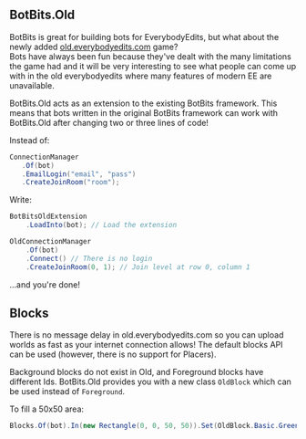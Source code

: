 BotBits.Old
--------------

BotBits is great for building bots for EverybodyEdits, but what about the newly added [old.everybodyedits.com](http://old.everybodyedits.com/) game?  
Bots have always been fun because they've dealt with the many limitations the game had and it will be very interesting to see what people can come up with in the old everybodyedits where many features of modern EE are unavailable.  

BotBits.Old acts as an extension to the existing BotBits framework. This means that bots written in the original BotBits framework can work with BotBits.Old after changing two or three lines of code!  

Instead of:
```csharp
ConnectionManager
   .Of(bot)
   .EmailLogin("email", "pass")
   .CreateJoinRoom("room");
```

Write:  
```csharp
BotBitsOldExtension
    .LoadInto(bot); // Load the extension

OldConnectionManager
    .Of(bot)
    .Connect() // There is no login
    .CreateJoinRoom(0, 1); // Join level at row 0, column 1
```

...and you're done!

## Blocks
There is no message delay in old.everybodyedits.com so you can upload worlds as fast as your internet connection allows! The default blocks API can be used (however, there is no support for Placers).

Background blocks do not exist in Old, and Foreground blocks have different Ids. BotBits.Old provides you with a new class `OldBlock` which can be used instead of `Foreground`.

To fill a 50x50 area:

```csharp
Blocks.Of(bot).In(new Rectangle(0, 0, 50, 50)).Set(OldBlock.Basic.Green);
```
